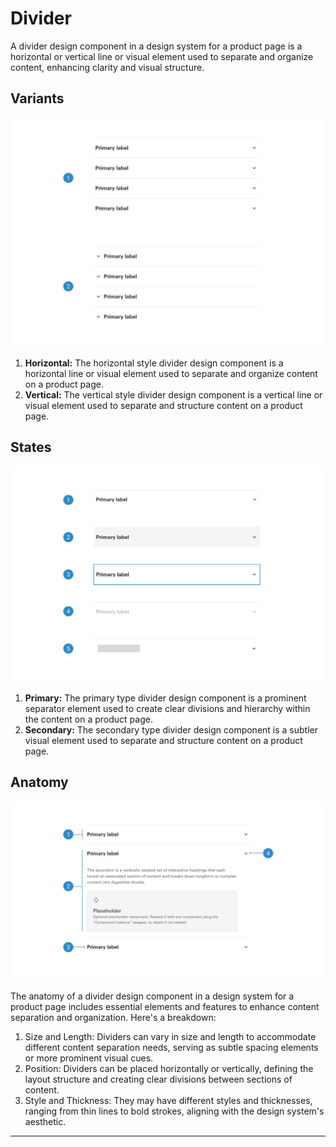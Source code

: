 # Divider

A divider design component in a design system for a product page is a horizontal or vertical line or visual element used to separate and organize content, enhancing clarity and visual structure.

## Variants

<img src="../../assets/images/components/accordion-variants.jpg" alt="accordion-variants" width="752"/>

1. <b>Horizontal:</b> The horizontal style divider design component is a horizontal line or visual element used to separate and organize content on a product page.
2. <b>Vertical:</b> The vertical style divider design component is a vertical line or visual element used to separate and structure content on a product page.

## States

<img src="../../assets/images/components/accordion-states.jpg" alt="accordion-states" width="752"/>

1. <b>Primary:</b> The primary type divider design component is a prominent separator element used to create clear divisions and hierarchy within the content on a product page.
2. <b>Secondary:</b> The secondary type divider design component is a subtler visual element used to separate and structure content on a product page.

## Anatomy

<img src="../../assets/images/components/accordion-anatomy.jpg" alt="accordion-anatomy" width="752"/>

The anatomy of a divider design component in a design system for a product page includes essential elements and features to enhance content separation and organization. Here's a breakdown:

1. Size and Length: Dividers can vary in size and length to accommodate different content separation needs, serving as subtle spacing elements or more prominent visual cues.
2. Position: Dividers can be placed horizontally or vertically, defining the layout structure and creating clear divisions between sections of content.
3. Style and Thickness: They may have different styles and thicknesses, ranging from thin lines to bold strokes, aligning with the design system's aesthetic.

___